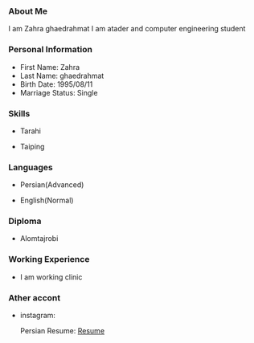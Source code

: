 <img src="" />

### About Me

I am Zahra ghaedrahmat
I am atader and computer engineering student

### Personal Information

- First Name: Zahra
- Last Name: ghaedrahmat
- Birth Date: 1995/08/11
- Marriage Status: Single

### Skills

+ Tarahi

+ Taiping

### Languages

- Persian(Advanced)

- English(Normal)

### Diploma

- Alomtajrobi

### Working Experience

- I am working clinic

### Ather accont

- instagram: <a href="https://instagram.com/zahra_ghaedrahmat"></a>

  Persian Resume: <a href="https://zahra-ghaedrah.github.io/resume-fa.github.io/"> Resume </a>
